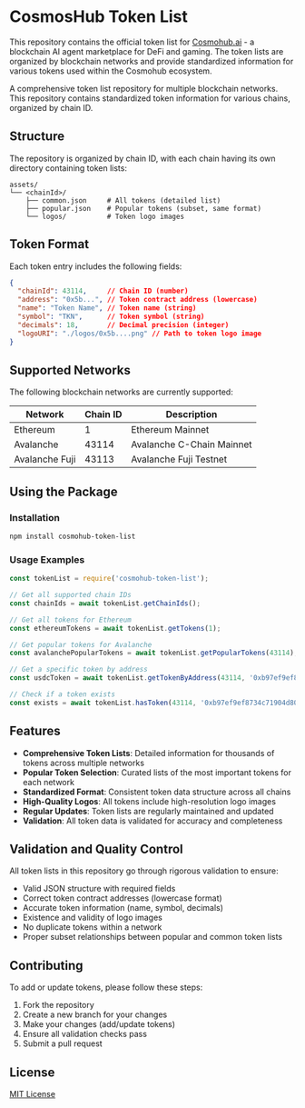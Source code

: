 # CosmosHub Token List

This repository contains the official token list for [Cosmohub.ai](https://cosmohub.ai/) - a blockchain AI agent marketplace for DeFi and gaming. The token lists are organized by blockchain networks and provide standardized information for various tokens used within the Cosmohub ecosystem.

A comprehensive token list repository for multiple blockchain networks. This repository contains standardized token information for various chains, organized by chain ID.

## Structure

The repository is organized by chain ID, with each chain having its own directory containing token lists:

```
assets/
└── <chainId>/
    ├── common.json     # All tokens (detailed list)
    ├── popular.json    # Popular tokens (subset, same format)
    └── logos/          # Token logo images
```

## Token Format

Each token entry includes the following fields:

```json
{
  "chainId": 43114,     // Chain ID (number)
  "address": "0x5b...", // Token contract address (lowercase)
  "name": "Token Name", // Token name (string)
  "symbol": "TKN",      // Token symbol (string)
  "decimals": 18,       // Decimal precision (integer)
  "logoURI": "./logos/0x5b....png" // Path to token logo image
}
```

## Supported Networks

The following blockchain networks are currently supported:

| Network | Chain ID | Description |
|---------|----------|-------------|
| Ethereum | 1 | Ethereum Mainnet |
| Avalanche | 43114 | Avalanche C-Chain Mainnet |
| Avalanche Fuji | 43113 | Avalanche Fuji Testnet |

## Using the Package

### Installation

```bash
npm install cosmohub-token-list
```

### Usage Examples

```javascript
const tokenList = require('cosmohub-token-list');

// Get all supported chain IDs
const chainIds = await tokenList.getChainIds();

// Get all tokens for Ethereum
const ethereumTokens = await tokenList.getTokens(1);

// Get popular tokens for Avalanche
const avalanchePopularTokens = await tokenList.getPopularTokens(43114);

// Get a specific token by address
const usdcToken = await tokenList.getTokenByAddress(43114, '0xb97ef9ef8734c71904d8002f8b6bc66dd9c48a6e');

// Check if a token exists
const exists = await tokenList.hasToken(43114, '0xb97ef9ef8734c71904d8002f8b6bc66dd9c48a6e');
```

## Features

- **Comprehensive Token Lists**: Detailed information for thousands of tokens across multiple networks
- **Popular Token Selection**: Curated lists of the most important tokens for each network
- **Standardized Format**: Consistent token data structure across all chains
- **High-Quality Logos**: All tokens include high-resolution logo images
- **Regular Updates**: Token lists are regularly maintained and updated
- **Validation**: All token data is validated for accuracy and completeness

## Validation and Quality Control

All token lists in this repository go through rigorous validation to ensure:

- Valid JSON structure with required fields
- Correct token contract addresses (lowercase format)
- Accurate token information (name, symbol, decimals)
- Existence and validity of logo images
- No duplicate tokens within a network
- Proper subset relationships between popular and common token lists

## Contributing

To add or update tokens, please follow these steps:

1. Fork the repository
2. Create a new branch for your changes
3. Make your changes (add/update tokens)
4. Ensure all validation checks pass
5. Submit a pull request

## License

[MIT License](LICENSE) 